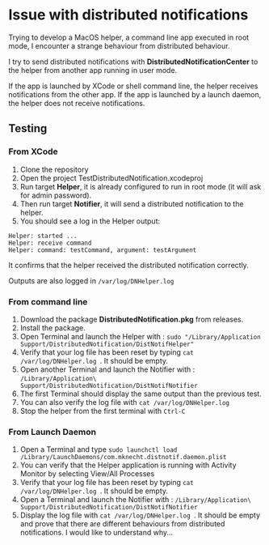 # Issue with distributed notifications

Trying to develop a MacOS helper, a command line app executed in root mode, I encounter a strange behaviour from distributed behaviour.

I try to send distributed notifications with **DistributedNotificationCenter** to the helper from another app running in user mode.

If the app is launched by XCode or shell command line, the helper receives notifications from the other app.
If the app is launched by a launch daemon, the helper does not receive notifications.


## Testing
### From XCode

1. Clone the repository
2. Open the project TestDistributedNotification.xcodeproj
3. Run target **Helper**, it is already configured to run in root mode (it will ask for admin password).
4. Then run target **Notifier**, it will send a distributed notification to the helper.
5. You should see a log in the Helper output:  

```
Helper: started ...  
Helper: receive command  
Helper: command: testCommand, argument: testArgument
``` 
It confirms that the helper received the distributed notification correctly.

Outputs are also logged in ```/var/log/DNHelper.log```

### From command line

1. Download the package **DistributedNotification.pkg** from releases.
2. Install the package.
3. Open Terminal and launch the Helper with : ```sudo "/Library/Application Support/DistributedNotification/DistNotifHelper"```
4. Verify that your log file has been reset by typing ```cat /var/log/DNHelper.log ```. It should be empty.
5. Open another Terminal and launch the Notifier with : ```/Library/Application\ Support/DistributedNotification/DistNotifNotifier```
6. The first Terminal should display the same output than the previous test.
7. You can also verify the log file with ```cat /var/log/DNHelper.log ```
8. Stop the helper from the first terminal with ```Ctrl-C```

### From Launch Daemon

1. Open a Terminal and type ```sudo launchctl load /Library/LaunchDaemons/com.mknecht.distnotif.daemon.plist```
2. You can verify that the Helper application is running with Activity Monitor by selecting View/All Processes
3. Verify that your log file has been reset by typing ```cat /var/log/DNHelper.log ```. It should be empty.
4. Open a Terminal and launch the Notifier with : ```/Library/Application\ Support/DistributedNotification/DistNotifNotifier ```
5. Display the log file with ```cat /var/log/DNHelper.log ```. It should be empty and prove that there are different behaviours from distributed notifications. I would like to understand why...